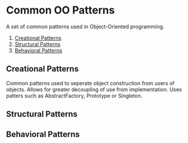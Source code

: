 # Common OO Patterns

A set of common patterns used in Object-Oriented programming.

1. [Creational Patterns](./creational/)
2. [Structural Patterns](./strucural/)
3. [Behavioral Patterns](./behavioral/)

## Creational Patterns

Common patterns used to seperate object construction from users of objects.
Allows for greater decoupling of use from implementation.
Uses patters such as AbstractFactory, Prototype or Singleton.

## Structural Patterns

## Behavioral Patterns